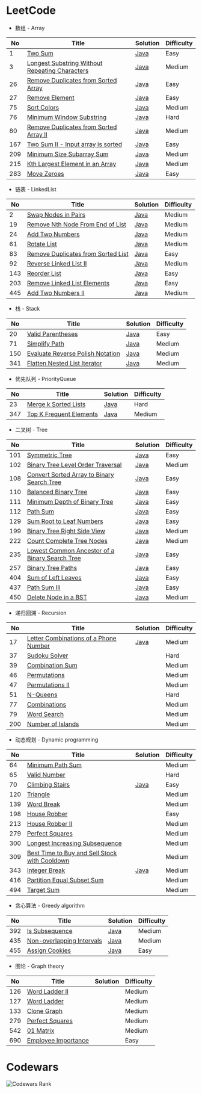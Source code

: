 # LeetCode
* 数组 - Array

| No | Title | Solution | Difficulty |
|---| ----- | -------- | ---------- |
|1|[Two Sum](https://leetcode.com/problems/two-sum/) | [Java](./LeetCode/array/_1/Solution.java)|Easy|
|3|[Longest Substring Without Repeating Characters](https://leetcode.com/problems/longest-substring-without-repeating-characters/) | [Java](./LeetCode/array/_3/Solution.java)|Medium|
|26|[Remove Duplicates from Sorted Array](https://leetcode.com/problems/remove-duplicates-from-sorted-array/) | [Java](./LeetCode/array/_26/Solution.java)|Easy|
|27|[Remove Element](https://leetcode.com/problems/remove-element/) | [Java](./LeetCode/array/_27/Solution.java)|Easy|
|75|[Sort Colors](https://leetcode.com/problems/sort-colors/) | [Java](./LeetCode/array/_75/Solution.java)|Medium|
|76|[Minimum Window Substring](https://leetcode.com/problems/minimum-window-substring/) | [Java](./LeetCode/array/_76/Solution.java)|Hard|
|80|[Remove Duplicates from Sorted Array II](https://leetcode.com/problems/remove-duplicates-from-sorted-array-ii/) | [Java](./LeetCode/array/_80/Solution.java)|Medium|
|167|[Two Sum II - Input array is sorted](https://leetcode.com/problems/two-sum-ii-input-array-is-sorted/) | [Java](./LeetCode/array/_167/Solution.java)|Easy|
|209|[Minimum Size Subarray Sum](https://leetcode.com/problems/minimum-size-subarray-sum/) | [Java](./LeetCode/array/_209/Solution.java)|Medium|
|215|[Kth Largest Element in an Array](https://leetcode.com/problems/kth-largest-element-in-an-array/) | [Java](./LeetCode/array/_215/Solution.java)|Medium|
|283|[Move Zeroes](https://leetcode.com/problems/move-zeroes/) | [Java](./LeetCode/array/_283/Solution.java)|Easy|

* 链表 - LinkedList

| No | Title | Solution | Difficulty |
|---| ----- | -------- | ---------- |
|2|[Swap Nodes in Pairs](https://leetcode.com/problems/swap-nodes-in-pairs/) | [Java](./LeetCode/linkedlist/_2/Solution.java)|Medium|
|19|[Remove Nth Node From End of List](https://leetcode.com/problems/remove-nth-node-from-end-of-list/) | [Java](./LeetCode/linkedlist/_19/Solution.java)|Medium|
|24|[Add Two Numbers](https://leetcode.com/problems/add-two-numbers/) | [Java](./LeetCode/linkedlist/_24/Solution.java)|Medium|
|61|[Rotate List](https://leetcode.com/problems/rotate-list/) | [Java](./LeetCode/linkedlist/_61/Solution.java)|Medium|
|83|[Remove Duplicates from Sorted List](https://leetcode.com/problems/remove-duplicates-from-sorted-list/) | [Java](./LeetCode/linkedlist/_83/Solution.java)|Easy|
|92|[Reverse Linked List II](https://leetcode.com/problems/reverse-linked-list-ii/) | [Java](./LeetCode/linkedlist/_92/Solution.java)|Medium|
|143|[Reorder List](https://leetcode.com/problems/reorder-list/) | [Java](./LeetCode/linkedlist/_143/Solution.java)|Easy|
|203|[Remove Linked List Elements](https://leetcode.com/problems/remove-linked-list-elements/) | [Java](./LeetCode/linkedlist/_203/Solution.java)|Easy|
|445|[Add Two Numbers II](https://leetcode.com/problems/add-two-numbers-ii/) | [Java](./LeetCode/linkedlist/_445/Solution.java)|Medium|

* 栈 - Stack

| No | Title | Solution | Difficulty |
|---| ----- | -------- | ---------- |
|20|[Valid Parentheses](https://leetcode.com/problems/valid-parentheses/) | [Java](./LeetCode/stack/_20/Solution.java)|Easy|
|71|[Simplify Path](https://leetcode.com/problems/simplify-path/) | [Java](./LeetCode/stack/_71/Solution.java)|Medium|
|150|[Evaluate Reverse Polish Notation](https://leetcode.com/problems/evaluate-reverse-polish-notation/) | [Java](./LeetCode/stack/_150/Solution.java)|Medium|
|341|[Flatten Nested List Iterator](https://leetcode.com/problems/flatten-nested-list-iterator/) | [Java](./LeetCode/stack/_341/Solution.java)|Medium|

* 优先队列 - PriorityQueue

| No | Title | Solution | Difficulty |
|---| ----- | -------- | ---------- |
|23|[Merge k Sorted Lists](https://leetcode.com/problems/merge-k-sorted-lists/) | [Java](./LeetCode/queue/_23/Solution.java)|Hard|
|347|[Top K Frequent Elements](https://leetcode.com/problems/top-k-frequent-elements/) | [Java](./LeetCode/queue/_347/Solution.java)|Medium|

* 二叉树 - Tree

| No | Title | Solution | Difficulty |
|---| ----- | -------- | ---------- |
|101|[Symmetric Tree](https://leetcode.com/problems/symmetric-tree/) | [Java](./LeetCode/tree/_101/Solution.java)|Easy|
|102|[Binary Tree Level Order Traversal](https://leetcode.com/problems/binary-tree-level-order-traversal/) | [Java](./LeetCode/tree/_102/Solution.java)|Medium|
|108|[Convert Sorted Array to Binary Search Tree](https://leetcode.com/problems/convert-sorted-array-to-binary-search-tree/) | [Java](./LeetCode/tree/_108/Solution.java)|Easy|
|110|[Balanced Binary Tree](https://leetcode.com/problems/balanced-binary-tree/) | [Java](./LeetCode/tree/_110/Solution.java)|Easy|
|111|[Minimum Depth of Binary Tree](https://leetcode.com/problems/minimum-depth-of-binary-tree/) | [Java](./LeetCode/tree/_111/Solution.java)|Easy|
|112|[Path Sum](https://leetcode.com/problems/path-sum/) | [Java](./LeetCode/tree/_112/Solution.java)|Easy|
|129|[Sum Root to Leaf Numbers](https://leetcode.com/problems/sum-root-to-leaf-numbers/) | [Java](./LeetCode/tree/_129/Solution.java)|Easy|
|199|[Binary Tree Right Side View](https://leetcode.com/problems/binary-tree-right-side-view/) | [Java](./LeetCode/tree/_199/Solution.java)|Medium|
|222|[Count Complete Tree Nodes](https://leetcode.com/problems/count-complete-tree-nodes/) | [Java](./LeetCode/tree/_222/Solution.java)|Medium|
|235|[Lowest Common Ancestor of a Binary Search Tree](https://leetcode.com/problems/lowest-common-ancestor-of-a-binary-search-tree/) | [Java](./LeetCode/tree/_235/Solution.java)|Easy|
|257|[Binary Tree Paths](https://leetcode.com/problems/binary-tree-paths/) | [Java](./LeetCode/tree/_257/Solution.java)|Easy|
|404|[Sum of Left Leaves](https://leetcode.com/problems/sum-of-left-leaves/) | [Java](./LeetCode/tree/_404/Solution.java)|Easy|
|437|[Path Sum III](https://leetcode.com/problems/path-sum-iii/) | [Java](./LeetCode/tree/_437/Solution.java)|Easy|
|450|[Delete Node in a BST](https://leetcode.com/problems/delete-node-in-a-bst/) | [Java](./LeetCode/tree/_450/Solution.java)|Medium|

* 递归回溯 - Recursion

| No | Title | Solution | Difficulty |
|---| ----- | -------- | ---------- |
|17|[Letter Combinations of a Phone Number](https://leetcode.com/problems/letter-combinations-of-a-phone-number/) | [Java](./LeetCode/recursion/_17/Solution.java)|Medium|
|37|[Sudoku Solver](https://leetcode.com/problems/sudoku-solver/) | |Hard|
|39|[Combination Sum](https://leetcode.com/problems/combination-sum/) | |Medium|
|46|[Permutations](https://leetcode.com/problems/permutations/) | |Medium|
|47|[Permutations II](https://leetcode.com/problems/permutations-ii/) | |Medium|
|51|[N-Queens](https://leetcode.com/problems/n-queens/) | |Hard|
|77|[Combinations](https://leetcode.com/problems/combinations/) | |Medium|
|79|[Word Search](https://leetcode.com/problems/word-search/) | |Medium|
|200|[Number of Islands](https://leetcode.com/problems/number-of-islands/) | |Medium|

* 动态规划 - Dynamic programming

| No | Title | Solution | Difficulty |
|---| ----- | -------- | ---------- |
|64|[Minimum Path Sum](https://leetcode.com/problems/minimum-path-sum/) | |Medium|
|65|[Valid Number](https://leetcode.com/problems/valid-number/) | |Hard|
|70|[Climbing Stairs](https://leetcode.com/problems/climbing-stairs/) | [Java](./LeetCode/dynamic/_70/Solution.java)|Easy|
|120|[Triangle](https://leetcode.com/problems/triangle/) | |Medium|
|139|[Word Break](https://leetcode.com/problems/word-break/) | |Medium|
|198|[House Robber](https://leetcode.com/problems/house-robber/) | |Easy|
|213|[House Robber II](https://leetcode.com/problems/house-robber-ii/) | |Medium|
|279|[Perfect Squares](https://leetcode.com/problems/perfect-squares/) | |Medium|
|300|[Longest Increasing Subsequence](https://leetcode.com/problems/longest-increasing-subsequence/) | |Medium|
|309|[Best Time to Buy and Sell Stock with Cooldown](https://leetcode.com/problems/best-time-to-buy-and-sell-stock-with-cooldown/) | |Medium|
|343|[Integer Break](https://leetcode.com/problems/integer-break/) | [Java](./LeetCode/dynamic/_343/Solution.java)|Medium|
|416|[Partition Equal Subset Sum](https://leetcode.com/problems/partition-equal-subset-sum/) | |Medium|
|494|[Target Sum](https://leetcode.com/problems/target-sum/) | |Medium|

* 贪心算法 - Greedy algorithm

| No | Title | Solution | Difficulty |
|---| ----- | -------- | ---------- |
|392|[Is Subsequence](https://leetcode.com/problems/is-subsequence/) | [Java](./LeetCode/greedy/_392/Solution.java)|Medium|
|435|[Non-overlapping Intervals](https://leetcode.com/problems/non-overlapping-intervals/) | [Java](./LeetCode/greedy/_435/Solution.java)|Medium|
|455|[Assign Cookies](https://leetcode.com/problems/assign-cookies/) | [Java](./LeetCode/greedy/_455/Solution.java)|Easy|

* 图论 - Graph theory

| No | Title | Solution | Difficulty |
|---| ----- | -------- | ---------- |
|126|[Word Ladder II](https://leetcode.com/problems/word-ladder-ii/) | |Medium|
|127|[Word Ladder](https://leetcode.com/problems/word-ladder/) | |Medium|
|133|[Clone Graph](https://leetcode.com/problems/clone-graph/) | |Medium|
|279|[Perfect Squares](https://leetcode.com/problems/perfect-squares/) | |Medium|
|542|[01 Matrix](https://leetcode.com/problems/01-matrix/) | |Medium|
|690|[Employee Importance](https://leetcode.com/problems/employee-importance/) | |Easy|

# Codewars
![Codewars Rank](https://www.codewars.com/users/doslin/badges/large)


